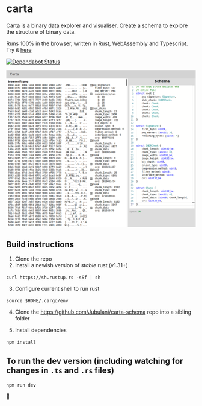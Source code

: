 # carta

Carta is a binary data explorer and visualiser.  Create a schema to explore the structure of binary data.

Runs 100% in the browser, written in Rust, WebAssembly and Typescript.  Try it [here](https://jubulani.github.io/)

[![Dependabot Status](https://api.dependabot.com/badges/status?host=github&repo=Jubulani/carta)](https://dependabot.com)

[![screenshot](screenshot.png)](https://jubulani.github.io/)

## Build instructions
1. Clone the repo
2. Install a newish version of *stable* rust (v1.31+)

`curl https://sh.rustup.rs -sSf | sh `

3. Configure current shell to run rust

`source $HOME/.cargo/env `

4. Clone the https://github.com/Jubulani/carta-schema repo into a sibling folder

5. Install dependencies

`npm install`

## To run the dev version (including watching for changes in `.ts` and `.rs` files)
`npm run dev`

:tada:
